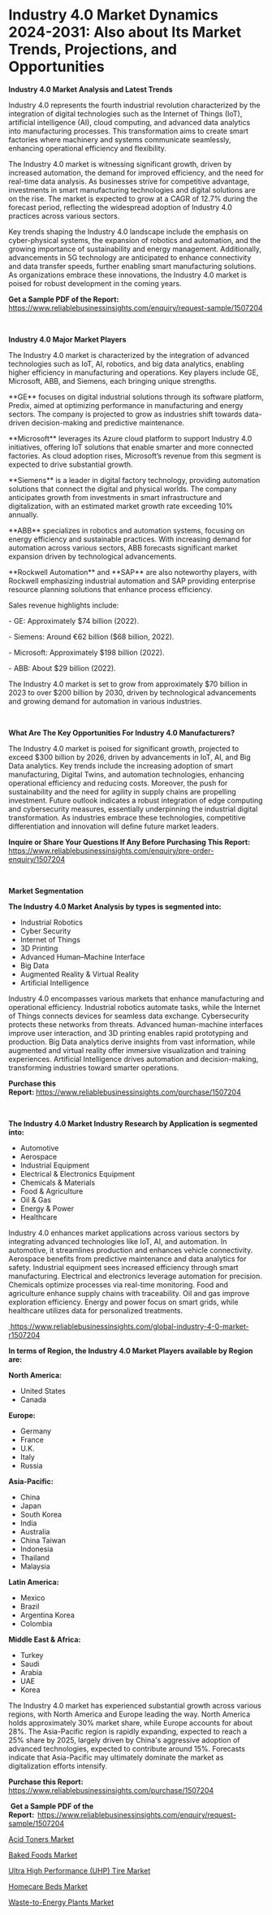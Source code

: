 <p><h1>Industry 4.0 Market Dynamics 2024-2031: Also about Its Market Trends, Projections, and Opportunities</h1></p><p><strong>Industry 4.0 Market Analysis and Latest Trends</strong></p>
<p><p>Industry 4.0 represents the fourth industrial revolution characterized by the integration of digital technologies such as the Internet of Things (IoT), artificial intelligence (AI), cloud computing, and advanced data analytics into manufacturing processes. This transformation aims to create smart factories where machinery and systems communicate seamlessly, enhancing operational efficiency and flexibility.</p><p>The Industry 4.0 market is witnessing significant growth, driven by increased automation, the demand for improved efficiency, and the need for real-time data analysis. As businesses strive for competitive advantage, investments in smart manufacturing technologies and digital solutions are on the rise. The market is expected to grow at a CAGR of 12.7% during the forecast period, reflecting the widespread adoption of Industry 4.0 practices across various sectors.</p><p>Key trends shaping the Industry 4.0 landscape include the emphasis on cyber-physical systems, the expansion of robotics and automation, and the growing importance of sustainability and energy management. Additionally, advancements in 5G technology are anticipated to enhance connectivity and data transfer speeds, further enabling smart manufacturing solutions. As organizations embrace these innovations, the Industry 4.0 market is poised for robust development in the coming years.</p></p>
<p><strong>Get a Sample PDF of the Report:&nbsp;</strong> <a href="https://www.reliablebusinessinsights.com/enquiry/request-sample/1507204">https://www.reliablebusinessinsights.com/enquiry/request-sample/1507204</a></p>
<p>&nbsp;</p>
<p><strong>Industry 4.0 Major Market Players</strong></p>
<p><p>The Industry 4.0 market is characterized by the integration of advanced technologies such as IoT, AI, robotics, and big data analytics, enabling higher efficiency in manufacturing and operations. Key players include GE, Microsoft, ABB, and Siemens, each bringing unique strengths.</p><p>**GE** focuses on digital industrial solutions through its software platform, Predix, aimed at optimizing performance in manufacturing and energy sectors. The company is projected to grow as industries shift towards data-driven decision-making and predictive maintenance.</p><p>**Microsoft** leverages its Azure cloud platform to support Industry 4.0 initiatives, offering IoT solutions that enable smarter and more connected factories. As cloud adoption rises, Microsoft’s revenue from this segment is expected to drive substantial growth.</p><p>**Siemens** is a leader in digital factory technology, providing automation solutions that connect the digital and physical worlds. The company anticipates growth from investments in smart infrastructure and digitalization, with an estimated market growth rate exceeding 10% annually.</p><p>**ABB** specializes in robotics and automation systems, focusing on energy efficiency and sustainable practices. With increasing demand for automation across various sectors, ABB forecasts significant market expansion driven by technological advancements.</p><p>**Rockwell Automation** and **SAP** are also noteworthy players, with Rockwell emphasizing industrial automation and SAP providing enterprise resource planning solutions that enhance process efficiency.</p><p>Sales revenue highlights include:</p><p>- GE: Approximately $74 billion (2022).</p><p>- Siemens: Around €62 billion ($68 billion, 2022).</p><p>- Microsoft: Approximately $198 billion (2022).</p><p>- ABB: About $29 billion (2022).</p><p>The Industry 4.0 market is set to grow from approximately $70 billion in 2023 to over $200 billion by 2030, driven by technological advancements and growing demand for automation in various industries.</p></p>
<p>&nbsp;</p>
<p><strong>What Are The Key Opportunities For Industry 4.0 Manufacturers?</strong></p>
<p><p>The Industry 4.0 market is poised for significant growth, projected to exceed $300 billion by 2026, driven by advancements in IoT, AI, and Big Data analytics. Key trends include the increasing adoption of smart manufacturing, Digital Twins, and automation technologies, enhancing operational efficiency and reducing costs. Moreover, the push for sustainability and the need for agility in supply chains are propelling investment. Future outlook indicates a robust integration of edge computing and cybersecurity measures, essentially underpinning the industrial digital transformation. As industries embrace these technologies, competitive differentiation and innovation will define future market leaders.</p></p>
<p><strong>Inquire or Share Your Questions If Any Before Purchasing This Report:</strong> <a href="https://www.reliablebusinessinsights.com/enquiry/pre-order-enquiry/1507204">https://www.reliablebusinessinsights.com/enquiry/pre-order-enquiry/1507204</a></p>
<p>&nbsp;</p>
<p><strong>Market Segmentation</strong></p>
<p><strong>The Industry 4.0 Market Analysis by types is segmented into:</strong></p>
<p><ul><li>Industrial Robotics</li><li>Cyber Security</li><li>Internet of Things</li><li>3D Printing</li><li>Advanced Human–Machine Interface</li><li>Big Data</li><li>Augmented Reality & Virtual Reality</li><li>Artificial Intelligence</li></ul></p>
<p><p>Industry 4.0 encompasses various markets that enhance manufacturing and operational efficiency. Industrial robotics automate tasks, while the Internet of Things connects devices for seamless data exchange. Cybersecurity protects these networks from threats. Advanced human-machine interfaces improve user interaction, and 3D printing enables rapid prototyping and production. Big Data analytics derive insights from vast information, while augmented and virtual reality offer immersive visualization and training experiences. Artificial Intelligence drives automation and decision-making, transforming industries toward smarter operations.</p></p>
<p><strong>Purchase this Report:&nbsp;</strong><a href="https://www.reliablebusinessinsights.com/purchase/1507204">https://www.reliablebusinessinsights.com/purchase/1507204</a></p>
<p>&nbsp;</p>
<p><strong>The Industry 4.0 Market Industry Research by Application is segmented into:</strong></p>
<p><ul><li>Automotive</li><li>Aerospace</li><li>Industrial Equipment</li><li>Electrical & Electronics Equipment</li><li>Chemicals & Materials</li><li>Food & Agriculture</li><li>Oil & Gas</li><li>Energy & Power</li><li>Healthcare</li></ul></p>
<p><p>Industry 4.0 enhances market applications across various sectors by integrating advanced technologies like IoT, AI, and automation. In automotive, it streamlines production and enhances vehicle connectivity. Aerospace benefits from predictive maintenance and data analytics for safety. Industrial equipment sees increased efficiency through smart manufacturing. Electrical and electronics leverage automation for precision. Chemicals optimize processes via real-time monitoring. Food and agriculture enhance supply chains with traceability. Oil and gas improve exploration efficiency. Energy and power focus on smart grids, while healthcare utilizes data for personalized treatments.</p></p>
<p><a href="https://www.reliablebusinessinsights.com/global-industry-4-0-market-r1507204">&nbsp;https://www.reliablebusinessinsights.com/global-industry-4-0-market-r1507204</a></p>
<p><strong>In terms of Region, the Industry 4.0 Market Players available by Region are:</strong></p>
<p>
    <p> <strong> North America: </strong>
        <ul>
            <li>United States</li>
            <li>Canada</li>
        </ul>
        </p> 
    <p> <strong> Europe: </strong>
        <ul>
            <li>Germany</li>
            <li>France</li>
            <li>U.K.</li>
            <li>Italy</li>
            <li>Russia</li>
        </ul>
        </p> 
    <p> <strong> Asia-Pacific: </strong>
        <ul>
            <li>China</li>
            <li>Japan</li>
            <li>South Korea</li>
            <li>India</li>
            <li>Australia</li>
            <li>China Taiwan</li>
            <li>Indonesia</li>
            <li>Thailand</li>
            <li>Malaysia</li>
        </ul>
        </p> 
    <p> <strong> Latin America: </strong>
        <ul>
            <li>Mexico</li>
            <li>Brazil</li>
            <li>Argentina Korea</li>
            <li>Colombia</li>
        </ul>
        </p> 
    <p> <strong> Middle East & Africa: </strong>
        <ul>
            <li>Turkey</li>
            <li>Saudi</li>
            <li>Arabia</li>
            <li>UAE</li>
            <li>Korea</li>
        </ul>
    </p>
    </p>
<p><p>The Industry 4.0 market has experienced substantial growth across various regions, with North America and Europe leading the way. North America holds approximately 30% market share, while Europe accounts for about 28%. The Asia-Pacific region is rapidly expanding, expected to reach a 25% share by 2025, largely driven by China's aggressive adoption of advanced technologies, expected to contribute around 15%. Forecasts indicate that Asia-Pacific may ultimately dominate the market as digitalization efforts intensify.</p></p>
<p><strong>Purchase this Report: </strong><a href="https://www.reliablebusinessinsights.com/purchase/1507204">https://www.reliablebusinessinsights.com/purchase/1507204</a></p>
<p>&nbsp;<strong>Get a Sample PDF of the Report:&nbsp;&nbsp;</strong><a href="https://www.reliablebusinessinsights.com/enquiry/request-sample/1507204">https://www.reliablebusinessinsights.com/enquiry/request-sample/1507204</a></p>
<p><strong></strong></p>
<p><p><a href="https://issuu.com/reportprime-2/docs/acid-toners-market-size-2030.pptx_120b5a4448205a">Acid Toners Market</a></p><p><a href="https://www.linkedin.com/pulse/baked-foods-market-size-segmentation-trends-growth-analysis-yaape?trackingId=1UrqJihqRTOKCMKUFZ4Zqg%3D%3D">Baked Foods Market</a></p><p><a href="https://github.com/HeatherFernandez476/Market-Research-Report-List-1/blob/main/ultra-high-performance-uhp-tire-market.md">Ultra High Performance (UHP) Tire Market</a></p><p><a href="https://www.linkedin.com/pulse/market-forecasting-change-global-homecare-beds-dynamics-yjqfe?trackingId=RRglewzARSGEPlhUrgAw9A%3D%3D">Homecare Beds Market</a></p><p><a href="https://github.com/kathiestrine5ty/Market-Research-Report-List-1/blob/main/waste-to-energy-plants-market.md">Waste-to-Energy Plants Market</a></p></p>